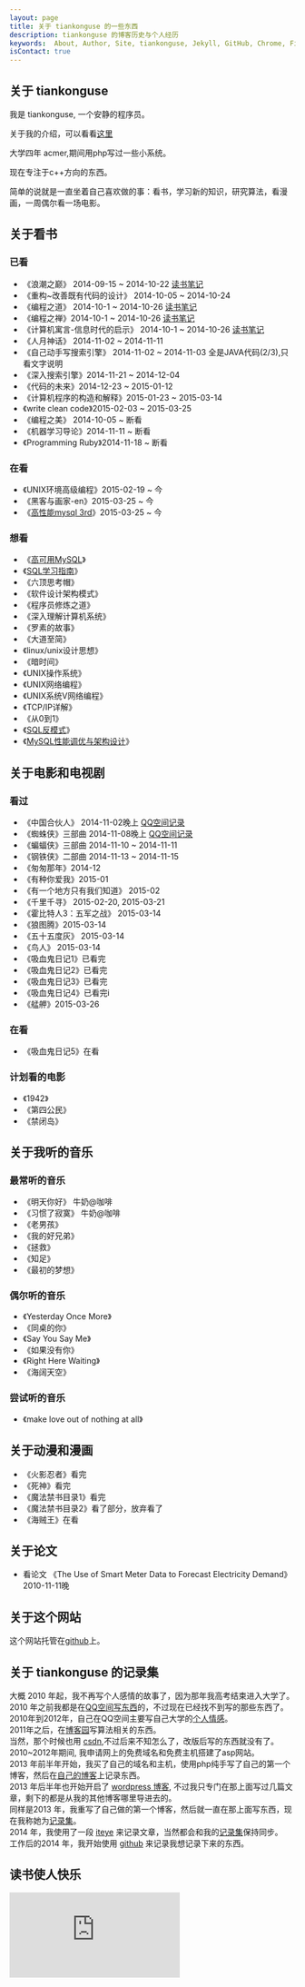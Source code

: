 ```yaml
---
layout: page
title: 关于 tiankonguse 的一些东西
description: tiankonguse 的博客历史与个人经历
keywords:  About, Author, Site, tiankonguse, Jekyll, GitHub, Chrome, Firefox, Safari, IE, MS, Contact, Change, Log, SEO
isContact: true
---
```


## 关于 tiankonguse

我是 tiankonguse, 一个安静的程序员。  

关于我的介绍，可以看看[这里][lab-kirichik]  

大学四年 acmer,期间用php写过一些小系统。  

现在专注于c++方向的东西。  


简单的说就是一直坐着自己喜欢做的事：看书，学习新的知识，研究算法，看漫画，一周偶尔看一场电影。


## 关于看书

### 已看

* 《浪潮之巅》 2014-09-15 ~ 2014-10-22 [读书笔记][On-Top-of-Tides]
* 《重构~改善既有代码的设计》 2014-10-05 ~ 2014-10-24 
* 《编程之道》 2014-10-1 ~ 2014-10-26 [读书笔记][the-tao-of-programming]
* 《编程之禅》2014-10-1 ~ 2014-10-26  [读书笔记][the-ten-of-programming]
* 《计算机寓言-信息时代的启示》 2014-10-1 ~ 2014-10-26 [读书笔记][Computer-Parables-Enlightenment-in-the-Information-Age]
* 《人月神话》 2014-11-02 ~ 2014-11-11
* 《自己动手写搜索引擎》 2014-11-02 ~ 2014-11-03 全是JAVA代码(2/3),只看文字说明
* 《深入搜索引擎》2014-11-21 ~ 2014-12-04
* 《代码的未来》2014-12-23 ~ 2015-01-12
* 《计算机程序的构造和解释》2015-01-23 ~ 2015-03-14
* 《write clean code》2015-02-03 ~ 2015-03-25
* 《编程之美》 2014-10-05 ~ 断看
* 《机器学习导论》2014-11-11 ~ 断看
* 《Programming Ruby》2014-11-18 ~ 断看

### 在看

* 《UNIX环境高级编程》2015-02-19 ~ 今
* 《黑客与画家-en》2015-03-25 ~ 今
* 《[高性能mysql 3rd][douban-High-Performance-MySQL-3rd]》2015-03-25 ~ 今

### 想看


* 《[高可用MySQL][douban-MySQL-High-Availability]》
* 《[SQL学习指南][douban-Learning-SQL]》
* 《六顶思考帽》
* 《软件设计架构模式》
* 《程序员修炼之道》
* 《深入理解计算机系统》
* 《罗素的故事》
* 《大道至简》
* 《linux/unix设计思想》
* 《暗时间》
* 《UNIX操作系统》
* 《UNIX网络编程》
* 《UNIX系统V网络编程》
* 《TCP/IP详解》
* 《从0到1》
* 《[SQL反模式][douban-SQL-Antipatterns]》
* 《[MySQL性能调优与架构设计][douban-mysql-3729677]》

## 关于电影和电视剧


### 看过

* 《中国合伙人》 2014-11-02晚上 [QQ空间记录][qzone-china-people]
* 《蜘蛛侠》三部曲 2014-11-08晚上 [QQ空间记录][5a55f12fd7055f54d7060400]
* 《蝙蝠侠》三部曲 2014-11-10 ~ 2014-11-11 
* 《钢铁侠》二部曲 2014-11-13 ~ 2014-11-15 
* 《匆匆那年》2014-12
* 《有种你爱我》2015-01
* 《有一个地方只有我们知道》 2015-02
* 《千里千寻》 2015-02-20, 2015-03-21
* 《霍比特人3：五军之战》 2015-03-14
* 《狼图腾》2015-03-14
* 《五十五度灰》 2015-03-14
* 《鸟人》 2015-03-14
* 《吸血鬼日记1》已看完
* 《吸血鬼日记2》已看完
* 《吸血鬼日记3》已看完
* 《吸血鬼日记4》已看完i
* 《艋舺》2015-03-26


### 在看

* 《吸血鬼日记5》在看


### 计划看的电影


* 《1942》
* 《第四公民》
* 《禁闭岛》

## 关于我听的音乐

### 最常听的音乐

* 《明天你好》 牛奶@咖啡
* 《习惯了寂寞》 牛奶@咖啡
* 《老男孩》
* 《我的好兄弟》
* 《拯救》
* 《知足》
* 《最初的梦想》

### 偶尔听的音乐

* 《Yesterday Once More》
* 《同桌的你》
* 《Say You Say Me》
* 《如果没有你》
* 《Right Here Waiting》
* 《海阔天空》

### 尝试听的音乐

* 《make love out of nothing at all》


## 关于动漫和漫画 

* 《火影忍者》看完
* 《死神》看完
* 《魔法禁书目录1》看完
* 《魔法禁书目录2》看了部分，放弃看了
* 《海贼王》在看


## 关于论文

* 看论文 《The Use of Smart Meter Data to Forecast Electricity Demand》 2010-11-11晚

## 关于这个网站

这个网站托管在[github][github-tiankonguse]上。   


## 关于 tiankonguse 的记录集

大概 2010 年起，我不再写个人感情的故事了，因为那年我高考结束进入大学了。    
2010 年之前我都是在[QQ空间写东西][qzone]的，不过现在已经找不到写的那些东西了。    
2010年到2012年，自己在QQ空间主要写自己大学的[个人情感][qzone]。    
2011年之后，在[博客园][cnblogs]写算法相关的东西。    
当然，那个时候也用 [csdn][],不过后来不知怎么了，改版后写的东西就没有了。 
2010~2012年期间, 我申请网上的免费域名和免费主机搭建了asp网站。  
2013 年前半年开始，我买了自己的域名和主机，使用php纯手写了自己的第一个博客，然后在[自己的博客][firstblog]上记录东西。    
2013 年后半年也开始开启了 [wordpress 博客][wordpress], 不过我只专门在那上面写过几篇文章，剩下的都是从我的其他博客哪里导进去的。    
同样是2013 年，我重写了自己做的第一个博客，然后就一直在那上面写东西，现在我称她为[记录集][record]。    
2014 年，我使用了一段 [iteye][] 来记录文章，当然都会和我的[记录集][record]保持同步。    
工作后的2014 年，我开始使用 [github][] 来记录我想记录下来的东西。    


## 读书使人快乐

![book-list][]


[5a55f12fd7055f54d7060400]: http://user.qzone.qq.com/804345178/mood/5a55f12fd7055f54d7060400.1
[book-list]: http://tiankonguse.com/lab/cloudLink/baidupan.php?url=/1915453531/430766252.png
[qzone-china-people]: http://user.qzone.qq.com/804345178/mood/5a55f12f770d55540bcc0300.
[github-tiankonguse]: https://github.com/tiankonguse/tiankonguse.github.io
[Computer-Parables-Enlightenment-in-the-Information-Age]: http://github.tiankonguse.com/blog/2014/11/01/Computer-Parables-Enlightenment-in-the-Information-Age/
[the-ten-of-programming]: http://github.tiankonguse.com/blog/2014/10/31/the-ten-of-programming/
[the-tao-of-programming]: http://github.tiankonguse.com/blog/2014/10/29/the-tao-of-programming/
[csdn]: http://blog.csdn.net/tiankonguse
[github]: http://github.tiankonguse.com/
[iteye]: http://tiankonguse.iteye.com/
[record]: http://tiankonguse.com/record/
[wordpress]: http://tiankonguse.com/blog/
[firstblog]: http://tiankonguse.com/firstblog/
[cnblogs]: http://www.cnblogs.com/tiankonguse/
[qzone]: http://user.qzone.qq.com/804345178/
[On-Top-of-Tides]: http://github.tiankonguse.com/blog/2014/10/22/On-Top-of-Tides/
[lab-kirichik]: http://tiankonguse.com/lab/kirichik/
[douban-Learning-SQL]: http://book.douban.com/subject/4872454/
[douban-High-Performance-MySQL-3rd]: http://book.douban.com/subject/23008813/
[douban-MySQL-High-Availability]: http://book.douban.com/subject/6847455/
[douban-SQL-Antipatterns]: http://book.douban.com/subject/6800774/
[douban-mysql-3729677]: http://book.douban.com/subject/3729677/
